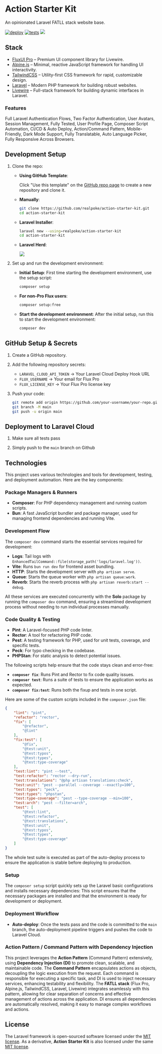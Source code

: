 # Action Starter Kit
An opinionated Laravel FATLL stack website base.

[![deploy](https://github.com/realpoke/action-sterter-kit/actions/workflows/deploy.yaml/badge.svg)](https://github.com/realpoke/action-sterter-kit/actions/workflows/deploy.yaml)
[![tests](https://github.com/realpoke/action-sterter-kit/actions/workflows/tests.yaml/badge.svg)](https://github.com/realpoke/action-sterter-kit/actions/workflows/tests.yaml)
<a href="https://herd.laravel.com/new?starter-kit=realpoke/action-stater-kit"><img src="https://img.shields.io/badge/Install%20with%20Herd-f55247?logo=laravel&logoColor=white"></a>

## Stack
- [FluxUI Pro](https://fluxui.dev/) – Premium UI component library for Livewire.
- [Alpine.js](https://alpinejs.dev/) – Minimal, reactive JavaScript framework for handling UI interactivity.
- [TailwindCSS](https://tailwindcss.com/) – Utility-first CSS framework for rapid, customizable design.
- [Laravel](https://laravel.com/) – Modern PHP framework for building robust websites.
- [Livewire](https://livewire.laravel.com/) – Full-stack framework for building dynamic interfaces in Laravel.

### Features
Full Laravel Authentication Flows, Two Factor Authentication, User Avatars, Session Management, Fully Tested, User Profile Page, Composer Script Automation, CI/CD & Auto Deploy, Action/Command Pattern, Mobile-Friendly, Dark Mode Support, Fully Translatable, Auto Language Picker, Fully Responsive Across Browsers.

## Development Setup

1. Clone the repo:
   - **Using GitHub Template**:

     Click "Use this template" on the [GitHub repo page](https://github.com/realpoke/action-starter-kit) to create a new repository and clone it.
   - **Manually**: 
     ```sh
     git clone https://github.com/realpoke/action-starter-kit.git
     cd action-starter-kit
     ```
   - **Laravel Installer**: 
     ```sh
     laravel new --using=realpoke/action-starter-kit
     cd action-starter-kit
     ```
    - **Laravel Herd**:
   
      <a href="https://herd.laravel.com/new?starter-kit=realpoke/action-stater-kit"><img src="https://img.shields.io/badge/Install%20with%20Herd-f55247?logo=laravel&logoColor=white"></a>

2. Set up and run the development environment:
   - **Initial Setup**: First time starting the development environment, use the setup script:
     ```sh
     composer setup
     ```
   - **For non-Pro Flux users**:
     ```sh
     composer setup:free
     ```
   - **Start the development environment**: After the initial setup, run this to start the development environment:
     ```sh
     composer dev
     ```

## GitHub Setup & Secrets

1. Create a GitHub repository.

2. Add the following repository secrets:
   - `LARAVEL_CLOUD_API_TOKEN` → Your Laravel Cloud Deploy Hook URL
   - `FLUX_USERNAME` → Your email for Flux Pro
   - `FLUX_LICENSE_KEY` → Your Flux Pro license key

3. Push your code:
   ```sh
   git remote add origin https://github.com/your-username/your-repo.git
   git branch -M main
   git push -u origin main
   ```

## Deployment to Laravel Cloud

1. Make sure all tests pass

2. Simply push to the `main` branch on Github

## Technologies

This project uses various technologies and tools for development, testing, and deployment automation. Here are the key components:

### Package Managers & Runners
- **Composer**: For PHP dependency management and running custom scripts.
- **Bun**: A fast JavaScript bundler and package manager, used for managing frontend dependencies and running Vite.

### Development Flow
The `composer dev` command starts the essential services required for development:
- **Logs**: Tail logs with `EnhancedTailCommand::file(storage_path('logs/laravel.log'))`.
- **Vite**: Runs `bun run dev` for frontend asset bundling.
- **HTTP**: Starts the development server with `php artisan serve`.
- **Queue**: Starts the queue worker with `php artisan queue:work`.
- **Reverb**: Starts the reverb process with `php artisan reverb:start --debug`.

All these services are executed concurrently with the **Solo** package by running the `composer dev` command, ensuring a streamlined development process without needing to run individual processes manually.

### Code Quality & Testing
- **Pint**: A Laravel-focused PHP code linter.
- **Rector**: A tool for refactoring PHP code.
- **Pest**: A testing framework for PHP, used for unit tests, coverage, and specific tests.
- **Peck**: For typo checking in the codebase.
- **PHPStan**: For static analysis to detect potential issues.

The following scripts help ensure that the code stays clean and error-free:
- **`composer fix`**: Runs Pint and Rector to fix code quality issues.
- **`composer test`**: Runs a suite of tests to ensure the application works as expected.
- **`composer fix:test`**: Runs both the fixup and tests in one script.

Here are some of the custom scripts included in the `composer.json` file:

```json
{
    "lint": "pint",
    "refactor": "rector",
    "fix": [
        "@refactor",
        "@lint"
    ],
    "fix:test": [
        "@fix",
        "@test:unit",
        "@test:typos",
        "@test:types",
        "@test:type-coverage"
    ],
    "test:lint": "pint --test",
    "test:refactor": "rector --dry-run",
    "test:translations": "@php artisan translations:check",
    "test:unit": "pest --parallel --coverage --exactly=100",
    "test:typos": "peck",
    "test:types": "phpstan",
    "test:type-coverage": "pest --type-coverage --min=100",
    "test:arch": "pest --filter=arch",
    "test": [
        "@test:lint",
        "@test:refactor",
        "@test:translations",
        "@test:unit",
        "@test:typos",
        "@test:types",
        "@test:type-coverage"
    ]
}
```

The whole test suite is executed as part of the auto-deploy process to ensure the application is stable before deploying to production.

### Setup
The `composer setup` script quickly sets up the Laravel basic configurations and installs necessary dependencies:
This script ensures that the necessary packages are installed and that the environment is ready for development or deployment.

### Deployment Workflow
- **Auto-deploy**: Once the tests pass and the code is committed to the `main` branch, the auto-deployment pipeline triggers and pushes the code to Laravel Cloud.

### Action Pattern / Command Pattern with Dependency Injection
This project leverages the **Action Pattern** (Command Pattern) extensively, using **Dependency Injection (DI)** to promote clean, scalable, and maintainable code.
The **Command Pattern** encapsulates actions as objects, decoupling the logic execution from the request. Each command is responsible for executing a specific task, and DI is used to inject necessary services, enhancing testability and flexibility.
The **FATLL stack** (Flux Pro, Alpine.js, TailwindCSS, Laravel, Livewire) integrates seamlessly with this pattern, allowing for clear separation of concerns and effective management of actions across the application. DI ensures all dependencies are automatically resolved, making it easy to manage complex workflows and actions.

## License
The Laravel framework is open-sourced software licensed under the [MIT license](https://opensource.org/licenses/MIT). As a derivative, **Action Starter Kit** is also licensed under the same [MIT license](https://opensource.org/licenses/MIT).

